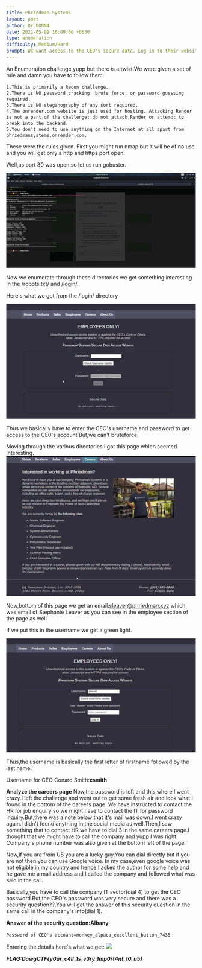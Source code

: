 ```yaml
---
title: Phriedman Systems
layout: post
author: Dr.DONN4
date: 2021-05-09 16:00:00 +0530
type: enumeration
difficulty: Medium/Hard
prompt: We want access to the CEO's secure data. Log in to their website using the CEO's account. https://phriedmansystems.onrender.com/
---
```


An Enumeration challenge,yupp but there is a twist.We were given a set of rule and damn you have to follow them:
```
1.This is primarily a Recon challenge.
2.There is NO password cracking, brute force, or password guessing required.
3.There is NO steganography of any sort required.
4.The onrender.com website is just used for hosting. Attacking Render is not a part of the challenge; do not attack Render or attempt to break into the backend.
5.You don't need to use anything on the Internet at all apart from phriedmansystems.onrender.com.
```
These were the rules given.
First you might run nmap but it will be of no use and you will get only a http and https port open.

Well,as port 80 was open so let us run gobuster.

![](/images/Phiredman1.png)

Now we enumerate through these directories we get something interesting in the /robots.txt/ and /login/.

Here's what we got from the /login/  directory

![](/images/Phriedman2.png)

Thus we basically have to enter the CEO's username and password to get access to the CE0's account
But,we can't bruteforce.

Moving through the various directories I got this page which seemed interesting.
![](/images/Phriedman3.png)

Now,bottom of this page we get an email:sleaver@phriedman.xyz which was email of Stephanie Leaver as you can see in the employee section of the page as well

If we put this in the username we get a green light.

![](/images/Phriedman4.png)

Thus,the username is basically the first letter of firstname followed by the last name.

Username for CEO Conard Smith:**csmith**

**Analyze the careers page**
Now,the password is left and this where I went crazy.I left the challenge and went out to get some fresh air and look what I found in the bottom of the careers page.
We have instructed to contact the HR for job enquiry so we might have to contact the IT for password inquiry.But,there was a note below that it's mail was down.I went crazy again.I didn't found anything in the social media as well.Then,I saw something that to contact HR we have to dial 3 in the same careers page.I thought that we might have to call
the company and yupp I was right.
Company's phone number was also given at the bottom left of the page.

Now,if you are from US you are a lucky guy.You can dial directly but if you are not then you can use Google voice.
In my case,even google voice was not eligible in my country and hence I asked the author for some help and he gave me a mail address and I called the company and
followed what was said in the call.

Basically,you have to call the company IT sector(dial 4) to get the CEO password.But,the CEO's password was very secure and there was a security question??.You will get the answer of this security question in the same call in the company's info(dial 1).

**Answer of the security question:Albany**

```Password of CEO's account=monkey_alpaca_excellent_button_7435```

Entering the details here's what we get:
![](/images/Phriedman5.png)

***FLAG:DawgCTF{y0ur_c4ll_1s_v3ry_1mp0rt4nt_t0_u5}***

